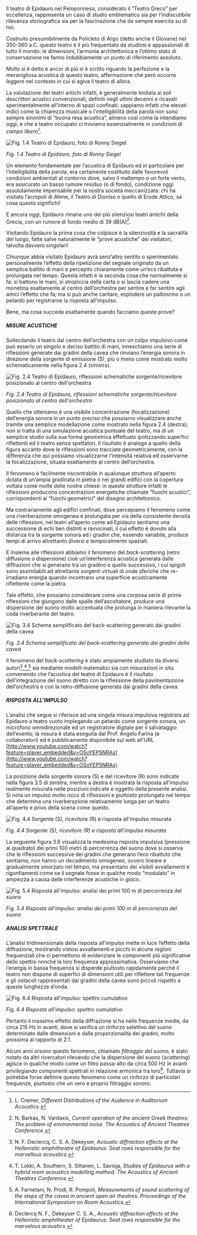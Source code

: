 Il teatro di Epidauro nel Peloponneso, considerato il “Teatro Greco” per eccellenza, rappresenta un caso di studio emblematico sia per l’indiscutibile rilevanza storiografica sia per la fascinazione che da sempre esercita su di noi.

Costruito presumibilmente da Policleto di Argo (detto anche il Giovane) nel 350-360 a.C. questo teatro è il più frequentato da studiosi e appassionati di tutto il mondo: le dimensioni, l’armonia architettonica e l’ottimo stato di conservazione ne fanno indubbiamente un punto di riferimento assoluto.

Molto si è detto e ancor di più si è scritto riguardo la perfezione e la meravigliosa acustica di questo teatro, affermazione che però occorre _leggere_ nel contesto in cui si agiva il teatro di allora.

La valutazione dei teatri antichi infatti, è generalmente limitata ai soli descrittori acustici convenzionali, definiti negli ultimi decenni e ricavati sperimentalmente all’interno di spazi confinati: sappiamo infatti che elevati indici come la chiarezza musicale o l’intelligibilità della parola non sono sempre sinonimi di “buona resa acustica”, almeno così come la intendiamo oggi, e che a teatro occupato ci troviamo essenzialmente in condizioni di _campo libero_[^1].

![Fig. 1.4 Teatro di Epidauro, foto di Ronny Siegel](../Media/img/007.jpg "Fig. 1.4 Teatro di Epidauro, foto di Ronny Siegel")

_Fig. 1.4 Teatro di Epidauro, foto di Ronny Siegel_

Un elemento fondamentale per l’acustica di Epidauro ed in particolare per l’intelligibilità della parola, era certamente costituito dalle favorevoli condizioni ambientali al contorno dove, salvo il maltempo o un forte vento, era assicurato un basso rumore residuo (o di fondo), condizione oggi assolutamente impensabile per la nostra società meccanizzata: chi ha visitato l’acropoli di Atene, il Teatro di Dioniso o quello di Erode Attico, sa cosa questo significhi!

E ancora oggi, Epidauro rimane uno dei più silenziosi teatri antichi della Grecia, con un rumore di fondo medio di 39 dB(A)[^2].

Visitando Epidauro la prima cosa che colpisce è la silenziosità e la sacralità del luogo, fatte salve naturalmente le “prove acustiche” dei visitatori, talvolta davvero singolari!

Chiunque abbia visitato Epidauro avrà senz’altro sentito o sperimentato personalmente l’effetto della ripetizione del segnale originato da un semplice battito di mani e percepito chiaramente come un’eco ribattuta e prolungata nel tempo. Questa infatti è la seconda cosa che normalmente si fa: si battono le mani, si stropiccia della carta o si lascia cadere una monetina esattamente al centro dell’orchestra per sentire e far sentire agli amici l’effetto che fa; ma si può anche cantare, esplodere un palloncino o un petardo per registrarne la risposta all’impulso.

Bene, ma cosa succede esattamente quando facciamo queste prove?

##### MISURE ACUSTICHE

Sollecitando il teatro dal centro dell’orchestra con un colpo impulsivo come può esserlo un singolo e deciso battito di mani, inneschiamo una serie di riflessioni generate dai gradini della cavea che rinviano l’energia sonora in direzione della sorgente di emissione (S), più o meno come mostrato molto schematicamente nella figura 2.4 (sinistra).

![Fig. 2.4 Teatro di Epidauro, riflessioni schematiche sorgente/ricevitore posizionato al centro dell'orchestra](../Media/img/008.png "Fig. 2.4 Teatro di Epidauro, riflessioni schematiche sorgente/ricevitore posizionato al centro dell'orchestra")

_Fig. 2.4 Teatro di Epidauro, riflessioni schematiche sorgente/ricevitore posizionato al centro dell'orchestra_

Quello che otteniamo è una visibile concentrazione (focalizzazione) dell’energia sonora in un punto preciso che possiamo visualizzare anche tramite una semplice modellazione come mostrato nella figura 2.4 (destra); non si tratta di una simulazione acustica puntuale del teatro, ma di un semplice studio sulla sua forma geometrica effettuato ipotizzando superfici riflettenti ed il teatro senza spettatori. Il risultato è analogo a quello della figura accanto dove le riflessioni sono tracciate geometricamente, con la differenza che qui possiamo visualizzarne l’intensità relativa ed osservarne la focalizzazione, situata esattamente al centro dell’orchestra. 

Il fenomeno è facilmente riscontrabile in qualunque struttura all’aperto dotata di un’ampia gradinata in pietra o nei grandi edifici con la copertura voltata come molte delle nostre chiese: in queste strutture infatti le riflessioni producono concentrazioni energetiche chiamate “fuochi acustici”, corrispondenti ai “fuochi geometrici” del disegno architettonico.

Ma contrariamente agli edifici confinati, dove percepiamo il fenomeno come una riverberazione omogenea e prolungata per via della consistente densità delle riflessioni, nei teatri all’aperto come ad Epidauro sentiamo una successione di echi ben distinti e ravvicinati, il cui effetto è dovuto alla distanza tra la sorgente sonora ed i gradini che, essendo variabile, produce tempi di arrivo altrettanto diversi e temporalmente spaziati.

E insieme alle riflessioni abbiamo il fenomeno del _back-scattering_ (retro diffusione o dispersione) cioè un’interferenza acustica generata dalle diffrazioni che si generano tra un gradino e quello successivo, i cui spigoli sono assimilabili ad altrettante sorgenti virtuali di onde sferiche che re-irradiano energia quando incontrano una superficie acusticamente riflettente come la pietra.

Tale effetto, che possiamo considerare come una corposa serie di prime riflessioni che giungono dalle spalle dell’ascoltatore, produce una dispersione del suono molto accentuata che prolunga in maniera rilevante la coda riverberante del teatro.

![Fig. 3.4 Schema semplificato del back-scattering generato dai gradini della cavea](../Media/img/009.jpg "Fig. 3.4 Schema semplificato del back-scattering generato dai gradini della cavea")

_Fig. 3.4 Schema semplificato del back-scattering generato dai gradini della cavea_

Il fenomeno del _back-scattering_ è stato ampiamente studiato da diversi autori[^3],[^4],[^5] sia mediante modelli matematici sia con misurazioni in situ convenendo che l’acustica del teatro di Epidauro è il risultato dell’integrazione del suono diretto con la riflessione della pavimentazione dell’orchestra e con la retro-diffusione generata dai gradini della cavea.

##### RISPOSTA ALL’IMPULSO

L’analisi che segue si riferisce ad una singola misura impulsiva registrata ad Epidauro a teatro vuoto impiegando un petardo come sorgente sonora, un microfono omnidirezionale ed un registratore digitale per il salvataggio dell’evento; la misura è stata eseguita dal Prof. Angelo Farina (e collaboratori) ed è pubblicamente disponibile sul web all'URL [http://www.youtube.com/watch?feature=player_embedded&v=OSoYEP5NRAs](http://www.youtube.com/watch?feature=player_embedded&v=OSoYEP5NRAs).

La posizione della sorgente sonora (S) e del ricevitore (R) sono indicate nella figura 3.5 di sinistra, mentre a destra è mostrata la risposta all’impulso realmente misurata nelle posizioni indicate e oggetto della presente analisi. Si nota un impulso molto ricco di riflessioni e piuttosto prolungato nel tempo che determina una riverberazione relativamente lunga per un teatro all’aperto e privo della scena come questo.

![Fig. 4.4 Sorgente (S), ricevitore (R) e risposta all'impulso misurata](../Media/img/010.png "Fig. 4.4 Sorgente (S), ricevitore (R) e risposta all'impulso misurata")

_Fig. 4.4 Sorgente (S), ricevitore (R) e risposta all'impulso misurata_

La seguente figura 3.6 visualizza la medesima risposta impulsiva (pressione al quadrato) dei primi 100 metri di percorrenza del suono dove si osserva che le riflessioni successive dei gradini che generano l’eco ribattuto che sentiamo, non hanno un decadimento omogeneo, ovvero lineare e gradualmente smorzato nel tempo, ma presentano dei visibili avvallamenti e rigonfiamenti come se il segnale fosse in qualche modo “modulato” in ampiezza a causa delle interferenze acustiche in gioco.

![Fig. 5.4 Risposta all'impulso: analisi dei primi 100 m di percorrenza del suono](../Media/img/011.png "Fig. 5.4 Risposta all'impulso: analisi dei primi 100 m di percorrenza del suono")

_Fig. 5.4 Risposta all'impulso: analisi dei primi 100 m di percorrenza del suono_

##### ANALISI SPETTRALE

L’analisi tridimensionale della risposta all’impulso mette in luce l’effetto della diffrazione, mostrando vistosi avvallamenti e picchi in alcune regioni frequenziali che ci permettono di evidenziare le componenti più significative dello spettro nonché la loro frequenza approssimativa. Osserviamo che l’energia in bassa frequenza si disperde piuttosto rapidamente perché il teatro non dispone di superfici di dimensioni utili per riflettere tali frequenze e gli ostacoli rappresentati dai gradini della cavea sono piccoli rispetto a queste lunghezze d’onda.

![Fig. 6.4 Risposta all'impulso: spettro cumulativo](../Media/img/012.jpg "Fig. 6.4 Risposta all'impulso: spettro cumulativo")

_Fig. 6.4 Risposta all'impulso: spettro cumulativo_

Pertanto il massimo effetto della diffrazione si ha nelle frequenze medie, da circa 215 Hz in avanti, dove si verifica un rinforzo selettivo del suono determinato dalle dimensioni e dalla proporzionalità dei gradini, molto prossima al rapporto di 2:1.

Alcuni anni orsono questo fenomeno, chiamato _filtraggio del suono_, è stato notato da altri ricercatori rilevando che la dispersione del suono (_scattering_) agisce in qualche modo come un filtro passa-alto da circa 500 Hz in avanti privilegiando componenti spettrali in relazione armonica tra loro[^6]. Tuttavia si potrebbe forse definire questo fenomeno come un rinforzo di particolari frequenze, piuttosto che un vero e proprio filtraggio sonoro.



[^1]: L. Cremer, _Different Distributions of the Audience in Auditorium Acoustics_.
[^2]: N. Barkas, N. Vardaxis, _Current operation of the ancient Greek theatres: The problem of environmental noise. The Acoustics of Ancient Theatres Conference_.
[^3]: N. F. Declercq, C. S. A. Dekeyser, _Acoustic diffraction effects at the Hellenistic amphitheatre of Epidaurus: Seat rows responsible for the marvellous acoustics_.
[^4]: T. Lokki, A. Southern, S. Siltanen, L. Savioja, _Studies of Epidaurus with a hybrid room acoustics modelling method. The Acoustics of Ancient Theatres Conference_.
[^5]: A. Farnetani, N. Prodi, R. Pompoli, _Measurements of sound scattering of the steps of the cavea in ancient open air theatres. Proceedings of the International Symposium on Room Acoustics_.
[^6]: Declercq N. F., Dekeyser C. S. A., _Acoustic diffraction effects at the Hellenistic amphitheater of Epidaurus: Seat rows responsible for the marvelous acoustics_.